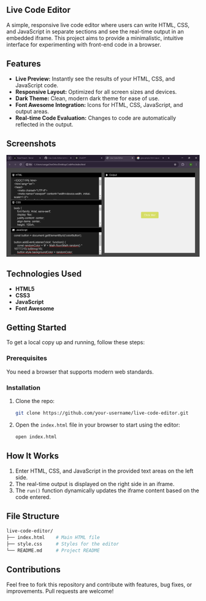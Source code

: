 ## Live Code Editor

A simple, responsive live code editor where users can write HTML, CSS, and JavaScript in separate sections and see the real-time output in an embedded iframe. This project aims to provide a minimalistic, intuitive interface for experimenting with front-end code in a browser.

## Features

- **Live Preview:** Instantly see the results of your HTML, CSS, and JavaScript code.
- **Responsive Layout:** Optimized for all screen sizes and devices.
- **Dark Theme:** Clean, modern dark theme for ease of use.
- **Font Awesome Integration:** Icons for HTML, CSS, JavaScript, and output areas.
- **Real-time Code Evaluation:** Changes to code are automatically reflected in the output.

## Screenshots

![Live Code Editor](https://github.com/SowjanyaVangari23/Live-Code-Editor/blob/main/CodePenOutput.png)

## Technologies Used

- **HTML5**
- **CSS3**
- **JavaScript**
- **Font Awesome**

## Getting Started

To get a local copy up and running, follow these steps:

### Prerequisites

You need a browser that supports modern web standards.

### Installation

1. Clone the repo:
   ```bash
   git clone https://github.com/your-username/live-code-editor.git
   ```

2. Open the `index.html` file in your browser to start using the editor:
   ```bash
   open index.html
   ```

## How It Works

1. Enter HTML, CSS, and JavaScript in the provided text areas on the left side.
2. The real-time output is displayed on the right side in an iframe.
3. The `run()` function dynamically updates the iframe content based on the code entered.

## File Structure

```bash
live-code-editor/
├── index.html    # Main HTML file
├── style.css     # Styles for the editor
└── README.md     # Project README
```

## Contributions

Feel free to fork this repository and contribute with features, bug fixes, or improvements. Pull requests are welcome!



